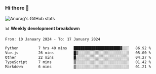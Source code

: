 ### Hi there 👋
![Anurag's GitHub stats](https://github-readme-stats.vercel.app/api?username=jami1024&show_icons=true&theme=radical)

📊 **Weekly development breakdown**
<!--START_SECTION:waka-->

```txt
From: 10 January 2024 - To: 17 January 2024

Python         7 hrs 40 mins   █████████████████████▓░░░   86.92 %
Vue.js         26 mins         █▒░░░░░░░░░░░░░░░░░░░░░░░   05.00 %
Other          22 mins         █░░░░░░░░░░░░░░░░░░░░░░░░   04.27 %
TypeScript     7 mins          ▒░░░░░░░░░░░░░░░░░░░░░░░░   01.42 %
Markdown       6 mins          ▒░░░░░░░░░░░░░░░░░░░░░░░░   01.21 %
```

<!--END_SECTION:waka-->
<!--
**jami1024/jami1024** is a ✨ _special_ ✨ repository because its `README.md` (this file) appears on your GitHub profile.

Here are some ideas to get you started:

- 🔭 I’m currently working on ...
- 🌱 I’m currently learning ...
- 👯 I’m looking to collaborate on ...
- 🤔 I’m looking for help with ...
- 💬 Ask me about ...
- 📫 How to reach me: ...
- 😄 Pronouns: ...
- ⚡ Fun fact: ...
-->
